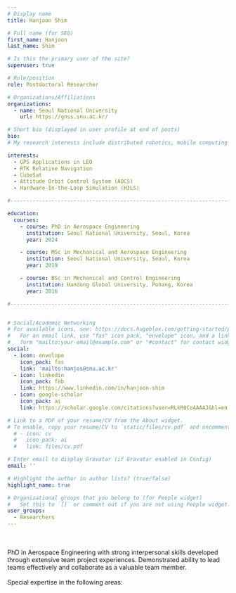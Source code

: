 ```yaml
---
# Display name
title: Hanjoon Shim

# Full name (for SEO)
first_name: Hanjoon
last_name: Shim

# Is this the primary user of the site?
superuser: true

# Role/position
role: Postdoctoral Researcher

# Organizations/Affiliations
organizations:
  - name: Seoul National University
    url: https://gnss.snu.ac.kr/

# Short bio (displayed in user profile at end of posts)
bio: 
# My research interests include distributed robotics, mobile computing and programmable matter.

interests:
  - GPS Applications in LEO
  - RTK Relative Navigation
  - CubeSat
  - Attitude Orbit Control System (AOCS)
  - Hardware-In-the-Loop Simulation (HILS)

#---------------------------------------------------------------------------------

education:
  courses:
    - course: PhD in Aerospace Engineering
      institution: Seoul National University, Seoul, Korea
      year: 2024

    - course: MSc in Mechanical and Aerospace Engineering
      institution: Seoul National University, Seoul, Korea
      year: 2019

    - course: BSc in Mechanical and Control Engineering
      institution: Handong Global University, Pohang, Korea
      year: 2016

#---------------------------------------------------------------------------------


# Social/Academic Networking
# For available icons, see: https://docs.hugoblox.com/getting-started/page-builder/#icons
#   For an email link, use "fas" icon pack, "envelope" icon, and a link in the
#   form "mailto:your-email@example.com" or "#contact" for contact widget.
social:
  - icon: envelope
    icon_pack: fas
    link: 'mailto:hanjos@snu.ac.kr'
  - icon: linkedin
    icon_pack: fab
    link: https://www.linkedin.com/in/hanjoon-shim
  - icon: google-scholar
    icon_pack: ai
    link: https://scholar.google.com/citations?user=RLkR0CoAAAAJ&hl=en

# Link to a PDF of your resume/CV from the About widget.
# To enable, copy your resume/CV to `static/files/cv.pdf` and uncomment the lines below.
  # - icon: cv
  #   icon_pack: ai
  #   link: files/cv.pdf

# Enter email to display Gravatar (if Gravatar enabled in Config)
email: ''

# Highlight the author in author lists? (true/false)
highlight_name: true

# Organizational groups that you belong to (for People widget)
#   Set this to `[]` or comment out if you are not using People widget.
user_groups:
  - Researchers
---
```


</br>
</br>
PhD in Aerospace Engineering with strong interpersonal skills developed through 
extensive team project experiences. Demonstrated ability to lead teams effectively 
and collaborate as a valuable team member.
</br>
</br>
Special expertise in the following areas:
</br>
</span>
